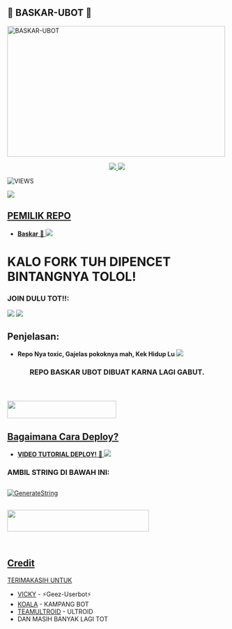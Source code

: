 <h2 align="centre">🦡 BASKAR-UBOT 🦡</h2>

<a href="https://www.instagram.com/dio_krna?r=nametag"><img src="https://telegra.ph/file/2f699db08369db117c5f1.jpg" width="500" height="300" alt="  BASKAR-UBOT" /></a>

<p align="center">
  <a href="https://github.com/Diokurnia/BASKAR-UBOT/fork">
    <img src="https://img.shields.io/github/forks/Diokurnia/BASKAR-UBOT?label=Fork&style=social">
    
  </a>
  <a href="https://github.com/Diokurnia/BASKAR-UBOT">
    <img src="https://img.shields.io/github/stars/Diokurnia/BASKAR-UBOT?style=social">
  </a>
</p>  

![VIEWS](https://komarev.com/ghpvc/?username=Diokurnia)

<a href="https://t.me/xxkeepcalm"><img src="https://img.shields.io/badge/KODE%20PENILAIAN-A+-blue.svg?style=for-the-badge&logo=Factor.">

## PEMILIK REPO
* **Baskar** 🦡
[<img src="https://telegra.ph/file/177bdf0c2d9c2205e996b.jpg">](https://t.me/baskarnie)

  
  
  
  
# KALO FORK TUH DIPENCET BINTANGNYA TOLOL!


### JOIN DULU TOT!!:

<a href="https://t.me/BaskarProject"><img src="https://img.shields.io/badge/Channel%20BASKAR%20UBOT-red.svg?style=for-the-badge&logo=Telegram"></a>
<a href="https://t.me/BaskarSupportGroup"><img src="https://img.shields.io/badge/Join-BASKAR%20PROJECT-purple.svg?style=for-the-badge&logo=Telegram"></a>

## Penjelasan:
* **Repo Nya toxic, Gajelas pokoknya mah, Kek Hidup Lu** 
[<img src="https://telegra.ph/file/9350ac1ed1a8fda106b02.jpg">](https://t.me/BaskarProject)


<h3 align="center">REPO BASKAR UBOT DIBUAT KARNA LAGI GABUT.</h3>
<p align="center">&nbsp;</p>

### <a href="https://t.me/ootspambot"><img src="https://img.shields.io/badge/GROUP%20SPAM%20BASKAR%20UBOT-blue?style=flat&logo=Telegram" width="250" height="40.100" />


## Bagaimana Cara Deploy?


* **VIDEO TUTORIAL DEPLOY!** 🔧
[<img src="https://telegra.ph/file/19f825bf01bab3e04c2f9.jpg">](https://t.me/UserbotChannel/36)

### AMBIL STRING DI BAWAH INI:

##
[![GenerateString](https://img.shields.io/badge/repl.it-generateString-yellowgreen)](https://replit.com/@PapiT0-GamingGa/Baskar-String-Session#main.py)
##
<a href="https://heroku.com/deploy?template=https://github.com/Diokurnia/BASKAR-UBOT.git"><img src="https://img.shields.io/badge/DEPLOY%20BASKAR%20UBOT%20DI%20HEROKU-red?style=flat&logo=Heroku" width="325" height="50.100" />

<br>
</p>

## Credit
TERIMAKASIH UNTUK

*   [VICKY](https://t.me/vckyouubitch) - ⚡Geez-Userbot⚡
*   [KOALA](https://t.me/manusiarakitann) - KAMPANG BOT
*   [TEAMULTROID](https://github.com/TeamUltroid) - ULTROID
*    DAN MASIH BANYAK LAGI TOT
